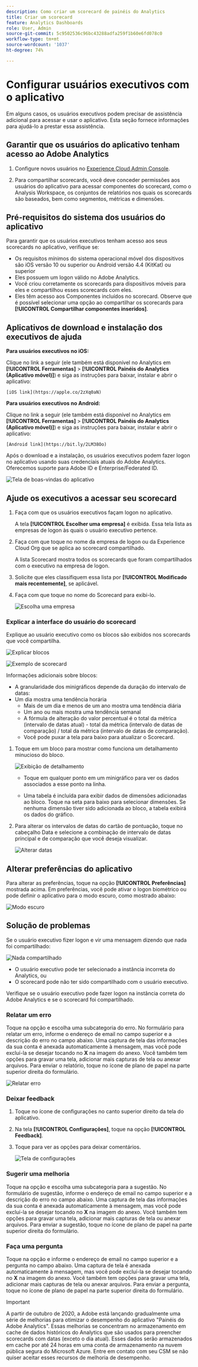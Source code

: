 ```yaml
---
description: Como criar um scorecard de painéis do Analytics
title: Criar um scorecard
feature: Analytics Dashboards
role: User, Admin
source-git-commit: 5c9502536c96bc43288adfa259f1b60e6fd078c0
workflow-type: tm+mt
source-wordcount: '1037'
ht-degree: 74%

---
```



# Configurar usuários executivos com o aplicativo

Em alguns casos, os usuários executivos podem precisar de assistência adicional para acessar e usar o aplicativo. Esta seção fornece informações para ajudá-lo a prestar essa assistência.

## Garantir que os usuários do aplicativo tenham acesso ao Adobe Analytics

1. Configure novos usuários no [Experience Cloud Admin Console](/help/admin/admin-console/permissions/product-profile.md).

1. Para compartilhar scorecards, você deve conceder permissões aos usuários do aplicativo para acessar componentes do scorecard, como o Analysis Workspace, os conjuntos de relatórios nos quais os scorecards são baseados, bem como segmentos, métricas e dimensões.

## Pré-requisitos do sistema dos usuários do aplicativo

Para garantir que os usuários executivos tenham acesso aos seus scorecards no aplicativo, verifique se:

* Os requisitos mínimos do sistema operacional móvel dos dispositivos são iOS versão 10 ou superior ou Android versão 4.4 (KitKat) ou superior
* Eles possuem um logon válido no Adobe Analytics.
* Você criou corretamente os scorecards para dispositivos móveis para eles e compartilhou esses scorecards com eles.
* Eles têm acesso aos Componentes incluídos no scorecard. Observe que é possível selecionar uma opção ao compartilhar os scorecards para **[!UICONTROL Compartilhar componentes inseridos]**.

## Aplicativos de download e instalação dos executivos de ajuda

**Para usuários executivos no iOS:**

Clique no link a seguir (ele também está disponível no Analytics em **[!UICONTROL Ferramentas]** > **[!UICONTROL Painéis do Analytics (Aplicativo móvel)]**) e siga as instruções para baixar, instalar e abrir o aplicativo:

`[iOS link](https://apple.co/2zXq0aN)`

**Para usuários executivos no Android:**

Clique no link a seguir (ele também está disponível no Analytics em **[!UICONTROL Ferramentas]** > **[!UICONTROL Painéis do Analytics (Aplicativo móvel)]**) e siga as instruções para baixar, instalar e abrir o aplicativo:

`[Android link](https://bit.ly/2LM38Oo)`

Após o download e a instalação, os usuários executivos podem fazer logon no aplicativo usando suas credenciais atuais do Adobe Analytics. Oferecemos suporte para Adobe ID e Enterprise/Federated ID.

![Tela de boas-vindas do aplicativo](assets/welcome.png)

## Ajude os executivos a acessar seu scorecard

1. Faça com que os usuários executivos façam logon no aplicativo.

   A tela **[!UICONTROL Escolher uma empresa]** é exibida. Essa tela lista as empresas de logon às quais o usuário executivo pertence.

1. Faça com que toque no nome da empresa de logon ou da Experience Cloud Org que se aplica ao scorecard compartilhado.

   A lista Scorecard mostra todos os scorecards que foram compartilhados com o executivo na empresa de logon.

1. Solicite que eles classifiquem essa lista por **[!UICONTROL Modificado mais recentemente]**, se aplicável.

1. Faça com que toque no nome do Scorecard para exibi-lo.

   ![Escolha uma empresa](assets/accesscard.png)


### Explicar a interface do usuário do scorecard

Explique ao usuário executivo como os blocos são exibidos nos scorecards que você compartilha.

![Explicar blocos](assets/newexplain.png)

![Exemplo de scorecard](assets/intro_scorecard.png)

Informações adicionais sobre blocos:

* A granularidade dos minigráficos depende da duração do intervalo de datas:
* Um dia mostra uma tendência horária
   * Mais de um dia e menos de um ano mostra uma tendência diária
   * Um ano ou mais mostra uma tendência semanal
   * A fórmula de alteração do valor percentual é o total da métrica (intervalo de datas atual) - total da métrica (intervalo de datas de comparação) / total da métrica (intervalo de datas de comparação).
   * Você pode puxar a tela para baixo para atualizar o Scorecard.


1. Toque em um bloco para mostrar como funciona um detalhamento minucioso do bloco.

   ![Exibição de detalhamento](assets/sparkline.png)

   * Toque em qualquer ponto em um minigráfico para ver os dados associados a esse ponto na linha.

   * Uma tabela é incluída para exibir dados de dimensões adicionadas ao bloco. Toque na seta para baixo para selecionar dimensões. Se nenhuma dimensão tiver sido adicionada ao bloco, a tabela exibirá os dados do gráfico.

1. Para alterar os intervalos de datas do cartão de pontuação, toque no cabeçalho Data e selecione a combinação de intervalo de datas principal e de comparação que você deseja visualizar.

   ![Alterar datas](assets/changedate.png)

## Alterar preferências do aplicativo

Para alterar as preferências, toque na opção **[!UICONTROL Preferências]** mostrada acima. Em preferências, você pode ativar o logon biométrico ou pode definir o aplicativo para o modo escuro, como mostrado abaixo:

![Modo escuro](assets/darkmode.png)

## Solução de problemas

Se o usuário executivo fizer logon e vir uma mensagem dizendo que nada foi compartilhado:

![Nada compartilhado](assets/nothing.png)

* O usuário executivo pode ter selecionado a instância incorreta do Analytics, ou
* O scorecard pode não ter sido compartilhado com o usuário executivo.

Verifique se o usuário executivo pode fazer logon na instância correta do Adobe Analytics e se o scorecard foi compartilhado.

### Relatar um erro

Toque na opção e escolha uma subcategoria do erro. No formulário para relatar um erro, informe o endereço de email no campo superior e a descrição do erro no campo abaixo. Uma captura de tela das informações da sua conta é anexada automaticamente à mensagem, mas você pode excluí-la se desejar tocando no **X** na imagem do anexo. Você também tem opções para gravar uma tela, adicionar mais capturas de tela ou anexar arquivos. Para enviar o relatório, toque no ícone de plano de papel na parte superior direita do formulário.

![Relatar erro](assets/newbug.png)

### Deixar feedback

1. Toque no ícone de configurações no canto superior direito da tela do aplicativo.
1. Na tela **[!UICONTROL Configurações]**, toque na opção **[!UICONTROL Feedback]**.
1. Toque para ver as opções para deixar comentários.

   ![Tela de configurações](assets/settings.png)

### Sugerir uma melhoria

Toque na opção e escolha uma subcategoria para a sugestão. No formulário de sugestão, informe o endereço de email no campo superior e a descrição do erro no campo abaixo. Uma captura de tela das informações da sua conta é anexada automaticamente à mensagem, mas você pode excluí-la se desejar tocando no **X** na imagem do anexo. Você também tem opções para gravar uma tela, adicionar mais capturas de tela ou anexar arquivos. Para enviar a sugestão, toque no ícone de plano de papel na parte superior direita do formulário.

### Faça uma pergunta

Toque na opção e informe o endereço de email no campo superior e a pergunta no campo abaixo. Uma captura de tela é anexada automaticamente à mensagem, mas você pode excluí-la se desejar tocando no **X** na imagem do anexo. Você também tem opções para gravar uma tela, adicionar mais capturas de tela ou anexar arquivos. Para enviar a pergunta, toque no ícone de plano de papel na parte superior direita do formulário.

>[!IMPORTANT]
>
>A partir de outubro de 2020, a Adobe está lançando gradualmente uma série de melhorias para otimizar o desempenho do aplicativo &quot;Painéis do Adobe Analytics&quot;. Essas melhorias se concentram no armazenamento em cache de dados históricos do Analytics que são usados para preencher scorecards com datas (exceto o dia atual). Esses dados serão armazenados em cache por até 24 horas em uma conta de armazenamento na nuvem pública segura do Microsoft Azure. Entre em contato com seu CSM se não quiser aceitar esses recursos de melhoria de desempenho.
